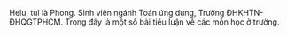 Helu, tui là Phong. Sinh viên ngánh Toán ứng dụng, Trường ĐHKHTN-ĐHQGTPHCM.
Trong đây là một số bài tiểu luận về các môn học ở trường.
